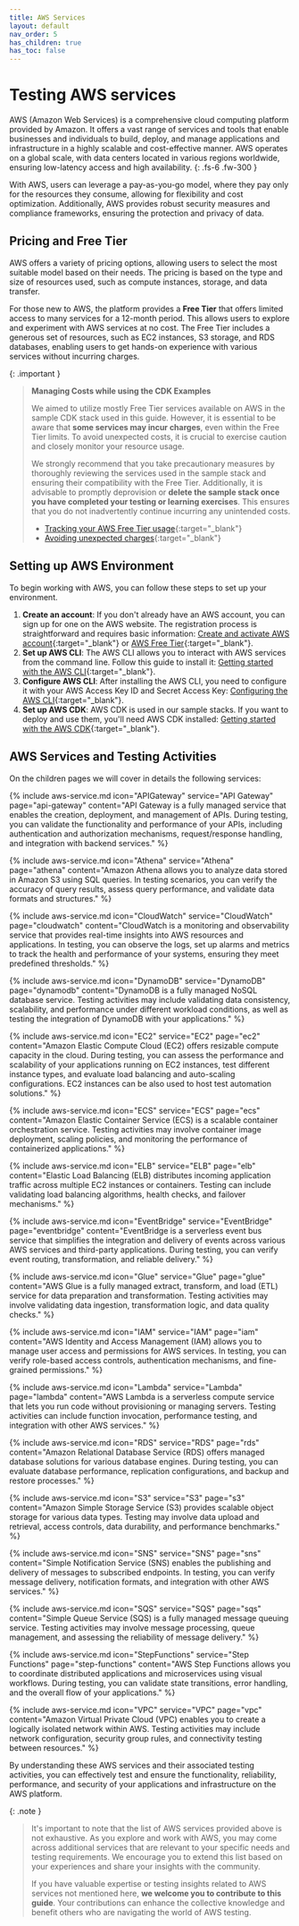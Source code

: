 ```yaml
---
title: AWS Services
layout: default
nav_order: 5
has_children: true
has_toc: false
---
```


# Testing AWS services

AWS (Amazon Web Services) is a comprehensive cloud computing platform provided by Amazon. It offers a vast range of services and tools that enable businesses and individuals to build, deploy, and manage applications and infrastructure in a highly scalable and cost-effective manner. AWS operates on a global scale, with data centers located in various regions worldwide, ensuring low-latency access and high availability.
{: .fs-6 .fw-300 }

With AWS, users can leverage a pay-as-you-go model, where they pay only for the resources they consume, allowing for flexibility and cost optimization. Additionally, AWS provides robust security measures and compliance frameworks, ensuring the protection and privacy of data.

## Pricing and Free Tier

AWS offers a variety of pricing options, allowing users to select the most suitable model based on their needs. The pricing is based on the type and size of resources used, such as compute instances, storage, and data transfer.

For those new to AWS, the platform provides a **Free Tier** that offers limited access to many services for a 12-month period. This allows users to explore and experiment with AWS services at no cost. The Free Tier includes a generous set of resources, such as EC2 instances, S3 storage, and RDS databases, enabling users to get hands-on experience with various services without incurring charges.

{: .important }
> **Managing Costs while using the CDK Examples**
> 
> We aimed to utilize mostly Free Tier services available on AWS in the sample CDK stack used in this guide. However, it is essential to be aware that **some services may incur charges**, even within the Free Tier limits. To avoid unexpected costs, it is crucial to exercise caution and closely monitor your resource usage.
> 
> We strongly recommend that you take precautionary measures by thoroughly reviewing the services used in the sample stack and ensuring their compatibility with the Free Tier. Additionally, it is advisable to promptly deprovision or **delete the sample stack once you have completed your testing or learning exercises**. This ensures that you do not inadvertently continue incurring any unintended costs.
>
> * [Tracking your AWS Free Tier usage](https://docs.aws.amazon.com/awsaccountbilling/latest/aboutv2/tracking-free-tier-usage.html){:target="_blank"}
> * [Avoiding unexpected charges](https://docs.aws.amazon.com/awsaccountbilling/latest/aboutv2/checklistforunwantedcharges.html){:target="_blank"}

## Setting up AWS Environment

To begin working with AWS, you can follow these steps to set up your environment.

1. **Create an account**: If you don't already have an AWS account, you can sign up for one on the AWS website. The registration process is straightforward and requires basic information: [Create and activate AWS account](https://repost.aws/knowledge-center/create-and-activate-aws-account){:target="_blank"} or [AWS Free Tier](https://aws.amazon.com/free/){:target="_blank"}.
2. **Set up AWS CLI**: The AWS CLI allows you to interact with AWS services from the command line. Follow this guide to install it: [Getting started with the AWS CLI](https://docs.aws.amazon.com/cli/latest/userguide/cli-chap-getting-started.html){:target="_blank"}.
3. **Configure AWS CLI**: After installing the AWS CLI, you need to configure it with your AWS Access Key ID and Secret Access Key: [Configuring the AWS CLI](https://docs.aws.amazon.com/cli/latest/userguide/cli-chap-configure.html){:target="_blank"}.
4. **Set up AWS CDK**: AWS CDK is used in our sample stacks. If you want to deploy and use them, you'll need AWS CDK installed: [Getting started with the AWS CDK](https://docs.aws.amazon.com/cdk/v2/guide/getting_started.html){:target="_blank"}.

## AWS Services and Testing Activities

On the children pages we will cover in details the following services:

{% include aws-service.md icon="APIGateway" service="API Gateway" page="api-gateway"
    content="API Gateway is a fully managed service that enables the creation, deployment, and management of APIs. During testing, you can validate the functionality and performance of your APIs, including authentication and authorization mechanisms, request/response handling, and integration with backend services." %}

{% include aws-service.md icon="Athena" service="Athena" page="athena"
    content="Amazon Athena allows you to analyze data stored in Amazon S3 using SQL queries. In testing scenarios, you can verify the accuracy of query results, assess query performance, and validate data formats and structures." %}

{% include aws-service.md icon="CloudWatch" service="CloudWatch" page="cloudwatch"
    content="CloudWatch is a monitoring and observability service that provides real-time insights into AWS resources and applications. In testing, you can observe the logs, set up alarms and metrics to track the health and performance of your systems, ensuring they meet predefined thresholds." %}

{% include aws-service.md icon="DynamoDB" service="DynamoDB" page="dynamodb"
    content="DynamoDB is a fully managed NoSQL database service. Testing activities may include validating data consistency, scalability, and performance under different workload conditions, as well as testing the integration of DynamoDB with your applications." %}

{% include aws-service.md icon="EC2" service="EC2" page="ec2"
    content="Amazon Elastic Compute Cloud (EC2) offers resizable compute capacity in the cloud. During testing, you can assess the performance and scalability of your applications running on EC2 instances, test different instance types, and evaluate load balancing and auto-scaling configurations. EC2 instances can be also used to host test automation solutions." %}

{% include aws-service.md icon="ECS" service="ECS" page="ecs"
    content="Amazon Elastic Container Service (ECS) is a scalable container orchestration service. Testing activities may involve container image deployment, scaling policies, and monitoring the performance of containerized applications." %}

{% include aws-service.md icon="ELB" service="ELB" page="elb"
    content="Elastic Load Balancing (ELB) distributes incoming application traffic across multiple EC2 instances or containers. Testing can include validating load balancing algorithms, health checks, and failover mechanisms." %}

{% include aws-service.md icon="EventBridge" service="EventBridge" page="eventbridge"
    content="EventBridge is a serverless event bus service that simplifies the integration and delivery of events across various AWS services and third-party applications. During testing, you can verify event routing, transformation, and reliable delivery." %}

{% include aws-service.md icon="Glue" service="Glue" page="glue"
    content="AWS Glue is a fully managed extract, transform, and load (ETL) service for data preparation and transformation. Testing activities may involve validating data ingestion, transformation logic, and data quality checks." %}

{% include aws-service.md icon="IAM" service="IAM" page="iam"
    content="AWS Identity and Access Management (IAM) allows you to manage user access and permissions for AWS services. In testing, you can verify role-based access controls, authentication mechanisms, and fine-grained permissions." %}

{% include aws-service.md icon="Lambda" service="Lambda" page="lambda"
    content="AWS Lambda is a serverless compute service that lets you run code without provisioning or managing servers. Testing activities can include function invocation, performance testing, and integration with other AWS services." %}

{% include aws-service.md icon="RDS" service="RDS" page="rds"
    content="Amazon Relational Database Service (RDS) offers managed database solutions for various database engines. During testing, you can evaluate database performance, replication configurations, and backup and restore processes." %}

{% include aws-service.md icon="S3" service="S3" page="s3"
    content="Amazon Simple Storage Service (S3) provides scalable object storage for various data types. Testing may involve data upload and retrieval, access controls, data durability, and performance benchmarks." %}

{% include aws-service.md icon="SNS" service="SNS" page="sns"
    content="Simple Notification Service (SNS) enables the publishing and delivery of messages to subscribed endpoints. In testing, you can verify message delivery, notification formats, and integration with other AWS services." %}

{% include aws-service.md icon="SQS" service="SQS" page="sqs"
    content="Simple Queue Service (SQS) is a fully managed message queuing service. Testing activities may involve message processing, queue management, and assessing the reliability of message delivery." %}

{% include aws-service.md icon="StepFunctions" service="Step Functions" page="step-functions"
    content="AWS Step Functions allows you to coordinate distributed applications and microservices using visual workflows. During testing, you can validate state transitions, error handling, and the overall flow of your applications." %}

{% include aws-service.md icon="VPC" service="VPC" page="vpc"
    content="Amazon Virtual Private Cloud (VPC) enables you to create a logically isolated network within AWS. Testing activities may include network configuration, security group rules, and connectivity testing between resources." %}

By understanding these AWS services and their associated testing activities, you can effectively test and ensure the functionality, reliability, performance, and security of your applications and infrastructure on the AWS platform.

{: .note }
> It's important to note that the list of AWS services provided above is not exhaustive. 
> As you explore and work with AWS, you may come across additional services that are relevant to your specific needs and testing requirements. We encourage you to extend this list based on your experiences and share your insights with the community.
> 
> If you have valuable expertise or testing insights related to AWS services not mentioned here, **we welcome you to contribute to this guide**. Your contributions can enhance the collective knowledge and benefit others who are navigating the world of AWS testing. 
